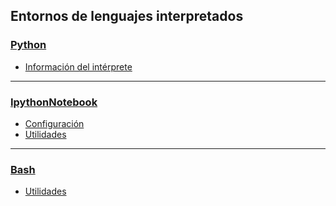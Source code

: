 ## Entornos de lenguajes interpretados

### [Python](https://github.com/mondeja/fullstack/tree/master/backend/src/005-entorno_de_ejecucion/python)
- [Información del intérprete](https://github.com/mondeja/fullstack/tree/master/backend/src/005-entorno_de_ejecucion/python/interprete/interpreter.py)

______________________________________

### [IpythonNotebook](https://github.com/mondeja/fullstack/tree/master/backend/src/005-entorno_de_ejecucion/ipynb)
- [Configuración](https://github.com/mondeja/fullstack/tree/master/backend/src/005-entorno_de_ejecucion/ipynb/config.md)
- [Utilidades](https://github.com/mondeja/fullstack/tree/master/backend/src/005-entorno_de_ejecucion/ipynb/utils.md)

______________________________________

### [Bash](https://github.com/mondeja/fullstack/tree/master/backend/src/005-entorno_de_ejecucion/bash)
- [Utilidades]()